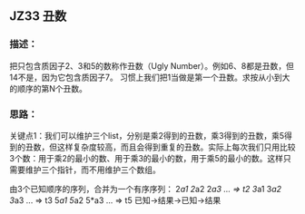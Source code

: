 ## JZ33 丑数
### 描述：
把只包含质因子2、3和5的数称作丑数（Ugly Number）。例如6、8都是丑数，但14不是，因为它包含质因子7。 习惯上我们把1当做是第一个丑数。求按从小到大的顺序的第N个丑数。

### 思路：
关键点1：我们可以维护三个list，分别是乘2得到的丑数，乘3得到的丑数，乘5得到的丑数，但这样复杂度较高，而且会得到重复的丑数。实际上每次我们只用比较3个数：用于乘2的最小的数、用于乘3的最小的数，用于乘5的最小的数。这样只需要维护三个指针，而不用维护三个数组。

由3个已知顺序的序列，合并为一个有序序列：
2*a1 2*a2 2*a3 ... => t2
3*a1 3*a2 3*a3 ... => t3
5*a1 5*a2 5*a3 ... => t5
已知->结果->已知->结果